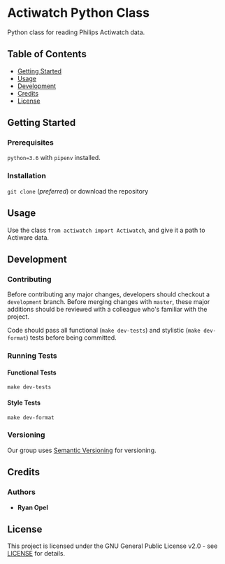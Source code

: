 # Actiwatch Python Class

Python class for reading Philips Actiwatch data.

## Table of Contents

- [Getting Started](#getting-started)
- [Usage](#usage)
- [Development](#development)
- [Credits](#credits)
- [License](#license)

## Getting Started

### Prerequisites

`python=3.6` with `pipenv` installed.

### Installation

`git clone` (_preferred_) or download the repository

## Usage

Use the class `from actiwatch import Actiwatch`, and give it a path to Actiware data.

## Development

### Contributing

Before contributing any major changes, developers should checkout a `development` branch. Before merging changes with `master`, these major additions should be reviewed with a colleague who's familiar with the project.

Code should pass all functional (`make dev-tests`) and stylistic (`make dev-format`) tests before being committed.

### Running Tests

#### Functional Tests

`make dev-tests`

#### Style Tests

`make dev-format`

### Versioning

Our group uses [Semantic Versioning](http://semver.org/) for versioning.

## Credits

### Authors

- **Ryan Opel**

## License

This project is licensed under the GNU General Public License v2.0 - see [LICENSE](LICENSE) for details.